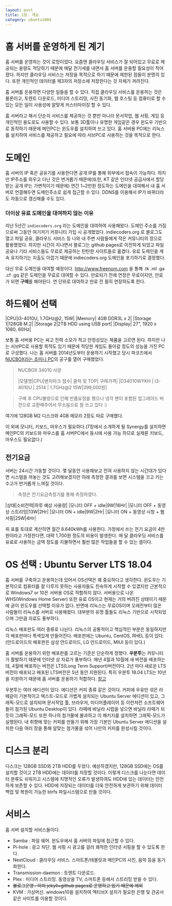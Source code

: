 ```yaml
---
layout: post
title: 1장. 개요
category: ubuntu1804
---
```


# 홈 서버를 운영하게 된 계기

홈 서버를 운영하는 것이 로망이었다. 요즘엔 클라우딩 서비스가 잘 되어있고 무료로 제공되는 용량도 적당하기 때문에 매달 전기세를 내면서 홈 서버를 운용할 필요성이 적어졌다. 하지만 클라우딩 서비스는 저장을 목적으로 하기 때문에 제한된 점들이 분명히 있다. 또한 개인적인 데이터를 제3자의 저장소에 저장한다는 것 자체가 꺼려진다.

홈 서버를 운용하면 다양한 일들을 할 수 있다. 직접 클라우딩 서비스를 운용하는 것은 물론이고, 토렌트 다운로드, 미디어 스트리밍, 사진 동기화, 웹 호스팅 등 컴퓨터로 할 수 있는 모든 일이  사용성에 알맞게 커스터마이징 할 수 있다. 

홈 서버라고 해서 단순히 서비스를 제공하는 것 뿐만 아니라 문서작업, 웹 서핑, 게임 등 개인적인 용도로도 사용할 수 있다. 보통 3D툴이나 유명한 게임같은 경우 윈도우 기반으로 동작하기 때문에 메인PC는 윈도우를 설치하여 쓰고 있다. 홈 서버용 PC에는 리눅스를 설치하여 서비스를 제공하고 필요에 따라 서브PC로 사용하는 것을 목적으로 한다.

# 도메인

홈 서버의 IP 혹은 공유기를 사용한다면 공개 IP를 통해 외부에서 접속이 가능하다. 하지만 IP주소를 외우고 다닌 것은 번거롭기 때문에(또한, KT 같은 인터넷 공급사에서 할당받는 공개 IP는 가변적이기 때문에) 연간 1~2만원 정도하는 도메인을 대여해서 내 홈 서버로 연결해두면 도메인주소로 쉽게 접근할 수 있다. DDNS를 이용해서 IP가 바뀌더라도 자동으로 갱신해줄 수도 있다.

### 더이상 유료 도메인을 대여하지 않는 이유
지난 5년간 `indiecoders.org` 라는 도메인을 대여하여 사용해왔다. 도메인 주소를 가짐으로써 그동안 여기저기 커뮤니티 가입 시 공개했었다. indiecoders.org 로 블로그도 열고 파일 공유, 클라우드 서비스 등 나와 내 주변 사람들에게 작은 커뮤니티의 장으로 활용했었다. 하지만 시간이 지나면서 블로그는 github pages로 이전하게 되었고 파일 공유나 기타 서비스들도 무료로 제공하는 탄탄한 사이트들로 옮겼다. 유료 도메인을 계속 유지하기는 지출도 아깝기 때문에 indiecoders.org 도메인을 포기하기로 결정했다.

대신 무료 도메인을 대여할 예정이다. http://www.freenom.com 을 통해 .tk .ml .ga .cf .gq 같은 도메인을 무료로 대여할 수 있다. 만료되기 전에 연장은 무료이지만, 만료가 되면 **구매**를 해야된다. 연 단위로 대여하고 만료 전 필히 연장하도록 한다.

# 하드웨어 선택

|CPU|i3-4010U, 1.7GHz@2, 15W|
|Memory| 4GB DDR3L x 2|
|Storage 1|128GB M.2|
|Storage 2|2TB HDD using USB port|
|Display| 27", 1920 x 1080, 60Hz|

보통 홈 서버용 PC는 싸고 전력 소모가 적고 안정성있는 제품을 고르면 된다. 하지만 나는 서브PC로 사용할 목적도 있기 때문에 적당한 게임도 돌아갈 정도의 성능을 가진 PC로 구성했다. 나는 홈 서버를 2014년도부터 운용하기 시작했고 당시 파코즈에서 [NUCBOX라는 초미니 PC](http://www.parkoz.com/zboard/view.php?id=notices&no=1196)의 공구를 열어 구매했었다.

>NUCBOX 34010 사양
>
>|모델명|CPU|벤치마크 점수| 클럭 및 TDP| 구매가격|
>|D34010WYKH | i3-4010U | 2514 | 1.7GHz@2 15W|399,000원|

> 구매 후 CPU불량으로 인해 반품요청을 했으나 냉각 팬이 포함된 업그레이드 버전으로 교환해주어서 무소음으로 잘 쓰고 있다 :)

여기에 128GB M2 디스크와 4GB 메모리 2장도 따로 구매했다.

이 외에 모니터, 키보드, 마우스가 필요하다.(7장에서 소개하게 될 Synergy를 설치하면 메인PC의 키보드와 마우스를 홈 서버PC에서 동시에 사용 가능 하므로 실제론 키보드, 마우스도 필요없다.)

## 전기요금

서버는 24시간 가동할 것이다. 몇 달동안 사용해보고 전혀 사용하지 않는 시간대가 있다면 시스템을 꺼놓는 것도 고려해보겠지만 아래 측정한 결과를 보면 시스템을 끄고 키는 수고가 번거롭게 느껴질 것이다.

> 측정은 전기요금측정기를 통해 측정하였다.


|상태|소비전력|하루 예상 사용량|
|모니터 OFF + idle|9W|16Hr|
|모니터 OFF + 동영상 스트리밍|13W|2Hr|
|모니터 ON + idle|9W|2Hr|
|모니터 ON + 동영상 시청 + 웹 서핑|25W|4Hr|

위 표를 토대로 계산하면 월간 8.640kWh를 사용한다. 가정에서 쓰는 전기 요금이 4만원이라고 가정한다면, 대략 1,700원 정도의 비용이 발생한다. 매 달 클라우딩 서비스를 유료로 사용하는 금액 정도를 지불하면서 훨씬 많은 작업들을 할 수 있는 셈이다.

# OS 선택 : Ubuntu Server LTS 18.04
홈 서버를 구축하고 운용하는데 있어서 OS선택은 꽤 중요하다고 생각한다. 윈도우는 기본적으로 컴퓨터를 잘 다루지 못하는 사용자들도 친숙하게 시작할 수 있겠지만 근본적으로 Windows7 or 10은 서버용 OS로 적합하지 않다. 서버용으로 나온 WHS(Windows Home Server) 또한 유료 OS이고 현재는 거의 버려진 상태이기 때문에 굳이 윈도우를 선택할 이유가 없다. 반면에 리눅스는 무료OS이며 오래전부터 많은 사람들이 리눅스를 서버로 사용해왔다. 대부분의 유명 툴들도 리눅스 기반으로 시작되었으며 그만큼 자료도 풍부하다.

리눅스 배포판도 여러 종류로 나뉜다. 리눅스의 공통적이고 핵심적인 부분은 동일하지만 각 배포판마다 특색있게 만들어진다. 배포판에는 Ubuntu, CentOS, RHEL 등이 있다. (안드로이드의 배포판은 삼성 안드로이드, LG 안드로이드, MIUI 등이 있다.)

 홈 서버를 운용하기 위한 배포판를 고르는 기준은 단순하게 정했다. **우분투**는 커뮤니티가 활발하기 때문에 인터넷 상 자료가 풍부하다. 매년 4월과 10월에 새 버전을 배포하는데, 4월에 배포하는 버전은 LTS(Long Term Support)버전이다. 2년 마다 새로운 LTS버전이 배포되고 배포된 LTS버전은 5년 동안 지원된다. 특히 우분투 18.04 LTS는 10년을 지원하기 때문에 홈 서버를 운용하기 적합하다. [참고](https://www.serverwatch.com/server-news/canonical-extends-ubuntu-18.04-lts-linux-support-to-10-years.html)

우분투는 여러 에디션이 있다. 에디션은 커피 종류 같은 것이다. 커피에 우유만 섞은 라떼같이 기본적이고 텍스트-모드로 가볍게 설치되는 Ubuntu Server 에디션이 있고, 그래픽-모드로 설치되며 문서작업 툴, 브라우저, 미디어플레이어 등 이런저런 소프트웨어들이 첨가된 Ubuntu Desktop이 있다. 라떼에 바닐라 시럽을 넣으면 바닐라 라떼가 되듯이 그래픽-모드 또한 하나의 첨가물에 불과하고 이 패키지를 설치하면 그래픽-모드가 실행된다. 내 취향에 맞는 커피를 만들기 위해 가장 기본인 Ubuntu Server 에디션을 설치한 다음 여러 장을 통해 알맞는 첨가물을 섞어 나만의 커피를 완성시킬 것이다.

# 디스크 분리
디스크는 128GB SSD와 2TB HDD를 두었다. 예상하겠지만, 128GB SSD에는 OS를 설치할 것이고 2TB HDD에는 데이터를 저장할 것이다. 이렇게 디스크를 나눈다면 데이터 분류도 쉬워지고 시스템에 치명적인 오류가 발생하여도 HDD에 있는 데이터는 안전하게 보존할 수 있다. HDD에 저장되는 데이터를 더욱 안전하게 보관하기 위해 데이터 백업 및 복원이 가능한 btrfs 파일시스템으로 만들 것이다.

# 서비스
홈 서버 설치할 서비스들이다. 

- Samba : 파일 쉐어. 윈도우에서 홈 서버의 파일에 접근할 수 있다.
- Pi-hole : 광고 차단. 웹 서핑 시 광고를 걸러 쾌적한 인터넷 서핑을 할 수 있도록 한다.
- NextCloud : 클라우딩 서비스. 스마트폰/태블릿과 메인PC의 사진, 음악 등을 동기화한다.
- Transmission-daemon : 토렌트 다운로드.
- Plex : 미디어 스트리밍. 동영상을 TV, 스마트폰 등에서 스트리밍 받을 수 있다.
- ~~블로그운영 : 이미 jekyll+github pages로 운영하고 있기 때문에 제외~~
- KVM : 가상머신. windows10을 설치하여 엑티브X 설치가 필요한 은행 및 관공서 같은 사이트를 이용할 것이다.
